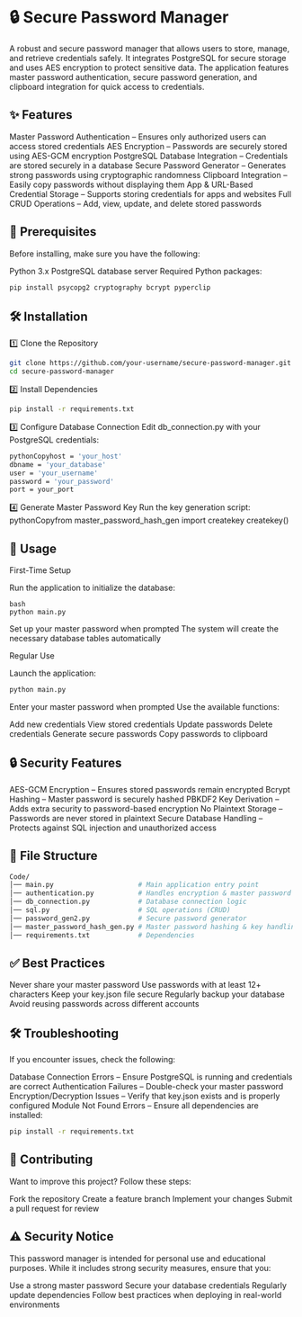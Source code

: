 # 🔒 Secure Password Manager
A robust and secure password manager that allows users to store, manage, and retrieve credentials safely. It integrates PostgreSQL for secure storage and uses AES encryption to protect sensitive data. The application features master password authentication, secure password generation, and clipboard integration for quick access to credentials.

## ✨ Features

Master Password Authentication – Ensures only authorized users can access stored credentials
AES Encryption – Passwords are securely stored using AES-GCM encryption
PostgreSQL Database Integration – Credentials are stored securely in a database
Secure Password Generator – Generates strong passwords using cryptographic randomness
Clipboard Integration – Easily copy passwords without displaying them
App & URL-Based Credential Storage – Supports storing credentials for apps and websites
Full CRUD Operations – Add, view, update, and delete stored passwords

## 📌 Prerequisites
Before installing, make sure you have the following:

Python 3.x
PostgreSQL database server
Required Python packages:

```bash
pip install psycopg2 cryptography bcrypt pyperclip
```

## 🛠 Installation
1️⃣ Clone the Repository
```bash 
git clone https://github.com/your-username/secure-password-manager.git
cd secure-password-manager
```

2️⃣ Install Dependencies
```bash
pip install -r requirements.txt
```

3️⃣ Configure Database Connection
Edit db_connection.py with your PostgreSQL credentials:

```bash
pythonCopyhost = 'your_host'
dbname = 'your_database'
user = 'your_username'
password = 'your_password'
port = your_port
```

4️⃣ Generate Master Password Key
Run the key generation script:
pythonCopyfrom master_password_hash_gen import createkey
createkey()

## 🚀 Usage
First-Time Setup

Run the application to initialize the database:

```
bash
python main.py
```
Set up your master password when prompted
The system will create the necessary database tables automatically

Regular Use

Launch the application:

```bash
python main.py
```

Enter your master password when prompted
Use the available functions:

Add new credentials
View stored credentials
Update passwords
Delete credentials
Generate secure passwords
Copy passwords to clipboard


## 🔒 Security Features

AES-GCM Encryption – Ensures stored passwords remain encrypted
Bcrypt Hashing – Master password is securely hashed
PBKDF2 Key Derivation – Adds extra security to password-based encryption
No Plaintext Storage – Passwords are never stored in plaintext
Secure Database Handling – Protects against SQL injection and unauthorized access

## 📂 File Structure
```bash
Code/
│── main.py                     # Main application entry point
│── authentication.py           # Handles encryption & master password
│── db_connection.py            # Database connection logic
│── sql.py                      # SQL operations (CRUD)
│── password_gen2.py            # Secure password generator
│── master_password_hash_gen.py # Master password hashing & key handling
│── requirements.txt            # Dependencies
```

## ✅ Best Practices

Never share your master password
Use passwords with at least 12+ characters
Keep your key.json file secure
Regularly backup your database
Avoid reusing passwords across different accounts

## 🛠 Troubleshooting
If you encounter issues, check the following:

Database Connection Errors – Ensure PostgreSQL is running and credentials are correct
Authentication Failures – Double-check your master password
Encryption/Decryption Issues – Verify that key.json exists and is properly configured
Module Not Found Errors – Ensure all dependencies are installed:

```bash
pip install -r requirements.txt
```

## 🤝 Contributing
Want to improve this project? Follow these steps:

Fork the repository
Create a feature branch
Implement your changes
Submit a pull request for review

## ⚠️ Security Notice
This password manager is intended for personal use and educational purposes. While it includes strong security measures, ensure that you:

Use a strong master password
Secure your database credentials
Regularly update dependencies
Follow best practices when deploying in real-world environments